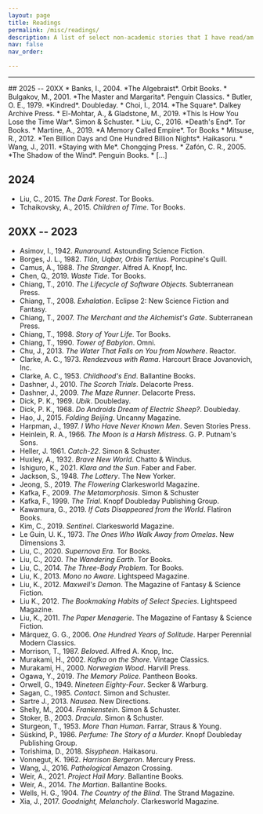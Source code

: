 ```yaml
---
layout: page
title: Readings
permalink: /misc/readings/
description: A list of select non-academic stories that I have read/am reading/will read, mainly in the realms of science fiction, philosophical fiction, and magical realism; each list is ordered alphabetically by the surname of the author(s).
nav: false
nav_order:

---
```

<hr>
## 2025 -- 20XX
* Banks, I., 2004. *The Algebraist*. Orbit Books.
* Bulgakov, M., 2001. *The Master and Margarita*. Penguin Classics.
* Butler, O. E., 1979. *Kindred*. Doubleday.
* Choi, I., 2014. *The Square*. Dalkey Archive Press.
* El-Mohtar, A., & Gladstone, M., 2019. *This Is How You Lose the Time War*. Simon & Schuster.
* Liu, C., 2016. *Death's End*. Tor Books.
* Martine, A., 2019. *A Memory Called Empire*. Tor Books
* Mitsuse, R., 2012. *Ten Billion Days and One Hundred Billion Nights*. Haikasoru.
* Wang, J., 2011. *Staying with Me*. Chongqing Press.
* Zafón, C. R., 2005. *The Shadow of the Wind*. Penguin Books.
* [...]

## 2024
* Liu, C., 2015. *The Dark Forest*. Tor Books.
* Tchaikovsky, A., 2015. *Children of Time*. Tor Books.

## 20XX -- 2023
* Asimov, I., 1942. *Runaround*. Astounding Science Fiction.
* Borges, J. L., 1982. *Tlön, Uqbar, Orbis Tertius*. Porcupine's Quill.
* Camus, A., 1988. *The Stranger*. Alfred A. Knopf, Inc.
* Chen, Q., 2019. *Waste Tide*. Tor Books.
* Chiang, T., 2010. *The Lifecycle of Software Objects*. Subterranean Press.
* Chiang, T., 2008. *Exhalation*. Eclipse 2: New Science Fiction and Fantasy.
* Chiang, T., 2007. *The Merchant and the Alchemist's Gate*. Subterranean Press.
* Chiang, T., 1998. *Story of Your Life*. Tor Books.
* Chiang, T., 1990. *Tower of Babylon*. Omni.
* Chu, J., 2013. *The Water That Falls on You from Nowhere*. Reactor.
* Clarke, A. C., 1973. *Rendezvous with Rama*. Harcourt Brace Jovanovich, Inc.
* Clarke, A. C., 1953. *Childhood's End*. Ballantine Books.
* Dashner, J., 2010. *The Scorch Trials*. Delacorte Press.
* Dashner, J., 2009. *The Maze Runner*. Delacorte Press.
* Dick, P. K., 1969. *Ubik*. Doubleday.
* Dick, P. K., 1968. *Do Androids Dream of Electric Sheep?*. Doubleday.
* Hao, J., 2015. *Folding Beijing*. Uncanny Magazine.
* Harpman, J., 1997. *I Who Have Never Known Men*. Seven Stories Press.
* Heinlein, R. A., 1966. *The Moon Is a Harsh Mistress*. G. P. Putnam's Sons.
* Heller, J. 1961. *Catch-22*. Simon & Schuster.
* Huxley, A., 1932. *Brave New World*. Chatto & Windus.
* Ishiguro, K., 2021. *Klara and the Sun*. Faber and Faber.
* Jackson, S., 1948. *The Lottery*. The New Yorker.
* Jeong, S., 2019. *The Flowering* Clarkesworld Magazine.
* Kafka, F., 2009. *The Metamorphosis*. Simon & Schuster
* Kafka, F., 1999. *The Trial*. Knopf Doubleday Publishing Group.
* Kawamura, G., 2019. *If Cats Disappeared from the World*. Flatiron Books.
* Kim, C., 2019. *Sentinel*. Clarkesworld Magazine.
* Le Guin, U. K., 1973. *The Ones Who Walk Away from Omelas*. New Dimensions 3.
* Liu, C., 2020. *Supernova Era*. Tor Books.
* Liu, C., 2020. *The Wandering Earth*. Tor Books.
* Liu, C., 2014. *The Three-Body Problem*. Tor Books.
* Liu, K., 2013. *Mono no Aware*. Lightspeed Magazine.
* Liu, K., 2012. *Maxwell's Demon*. The Magazine of Fantasy & Science Fiction.
* Liu K., 2012. *The Bookmaking Habits of Select Species*. Lightspeed Magazine.
* Liu, K., 2011. *The Paper Menagerie*. The Magazine of Fantasy & Science Fiction.
* Márquez, G. G., 2006. *One Hundred Years of Solitude*. Harper Perennial Modern Classics.
* Morrison, T., 1987. *Beloved*. Alfred A. Knop, Inc.
* Murakami, H., 2002. *Kafka on the Shore*. ‎Vintage Classics.
* Murakami, H., 2000. *Norwegian Wood*. Harvill Press.
* Ogawa, Y., 2019. *The Memory Police*. Pantheon Books.
* Orwell, G., 1949. *Nineteen Eighty-Four*. Secker & Warburg.
* Sagan, C., 1985. *Contact*. Simon and Schuster.
* Sartre J., 2013. *Nausea*. New Directions.
* Shelly, M., 2004. *Frankenstein*. Simon & Schuster.
* Stoker, B., 2003. *Dracula*. Simon & Schuster.
* Sturgeon, T., 1953. *More Than Human*. Farrar, Straus & Young.
* Süskind, P., 1986. *Perfume: The Story of a Murder*. Knopf Doubleday Publishing Group.
* Torishima, D., 2018. *Sisyphean*. Haikasoru.
* Vonnegut, K. 1962. *Harrison Bergeron*. Mercury Press.
* Wang, J., 2016. *Pathological* Amazon Crossing.
* Weir, A., 2021. *Project Hail Mary*. Ballantine Books.
* Weir, A., 2014. *The Martian*. Ballantine Books.
* Wells, H. G., 1904. *The Country of the Blind*. The Strand Magazine.
* Xia, J., 2017. *Goodnight, Melancholy*. Clarkesworld Magazine.
